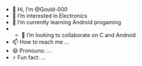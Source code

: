 - 👋 Hi, I’m @Gould-000
- 👀 I’m interested in Electronics
- 🌱 I’m currently learning Android progaming
- - 💞️ I’m looking to collaborate on C and Android
- 📫 How to reach me ...
- 😄 Pronouns: ...
- ⚡ Fun fact: ...

<!---
Gould-000/Gould-000 is a ✨ special ✨ repository because its `README.md` (this file) appears on your GitHub profile.
You can click the Preview link to take a look at your changes.
--->
